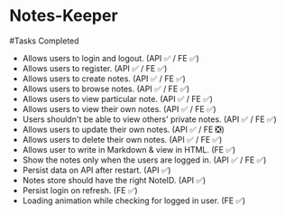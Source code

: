 # Notes-Keeper
#Tasks Completed

* Allows users to login and logout. (API ✅ / FE ✅)
* Allows users to register. (API ✅ / FE ✅)
* Allows users to create notes. (API ✅ / FE ✅)
* Allows users to browse notes. (API ✅ / FE ✅)
* Allows users to view particular note. (API ✅ / FE ✅)
* Allows users to view their own notes. (API ✅ / FE ✅)
* Users shouldn't be able to view others' private notes. (API ✅ / FE ✅)
* Allows users to update their own notes. (API ✅ / FE ❎)
* Allows users to delete their own notes. (API ✅ / FE ✅)
* Allows user to write in Markdown & view in HTML. (FE ✅)
* Show the notes only when the users are logged in. (API ✅ / FE ✅)
* Persist data on API after restart. (API ✅)
* Notes store should have the right NoteID. (API ✅)
* Persist login on refresh. (FE ✅)
* Loading animation while checking for logged in user. (FE ✅)
